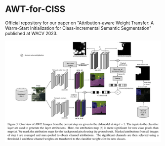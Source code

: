 # AWT-for-CISS
Official repository for our paper on "Attribution-aware Weight Transfer: A Warm-Start Initialization for Class-Incremental Semantic Segmentation" published at WACV 2023.

<img src="https://github.com/dfki-av/AWT-for-CISS/blob/main/figs/AWT.png">
